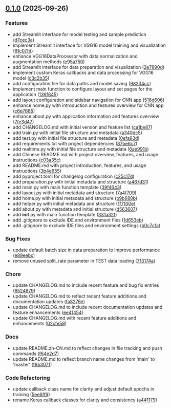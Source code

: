 <!-- insertion marker -->
<a name="0.1.0"></a>

## [0.1.0](https://github.com/DaoChaShao/py-st-ml-cnn-vgg-cat-n-dog/compare/50278e99149a5490bde6d0fefb3047c18439970d...0.1.0) (2025-09-26)

### Features

- add Streamlit interface for model testing and sample prediction ([d7cec3a](https://github.com/DaoChaShao/py-st-ml-cnn-vgg-cat-n-dog/commit/d7cec3a64c3c4b6ad9b27f5136216ad0f1a52f5a))
- implement Streamlit interface for VGG16 model training and visualization ([91c07fd](https://github.com/DaoChaShao/py-st-ml-cnn-vgg-cat-n-dog/commit/91c07fd1c7a697a3c02052f86f74f4d157166f1d))
- enhance VGG16DataProcessor with data normalization and augmentation methods ([e95a750](https://github.com/DaoChaShao/py-st-ml-cnn-vgg-cat-n-dog/commit/e95a750d5211bfcf2044fc75fe581d61e72efff3))
- add Streamlit interface for data preparation and visualization ([2e7890d](https://github.com/DaoChaShao/py-st-ml-cnn-vgg-cat-n-dog/commit/2e7890d0e1b32a31e69d4820c2e7adf92cb4693d))
- implement custom Keras callbacks and data processing for VGG16 model ([c3c2b35](https://github.com/DaoChaShao/py-st-ml-cnn-vgg-cat-n-dog/commit/c3c2b354e45b6127a27b09c6e668ef5a6cca5127))
- add configuration file for data paths and model saving ([98234cc](https://github.com/DaoChaShao/py-st-ml-cnn-vgg-cat-n-dog/commit/98234cc8ee6e74649b6ca135c671858b8bed469a))
- implement main function to configure layout and set pages for the application ([136f845](https://github.com/DaoChaShao/py-st-ml-cnn-vgg-cat-n-dog/commit/136f845fd3390d473ab1b7cbe537dd2ae1f6b82e))
- add layout configuration and sidebar navigation for CNN app ([518d606](https://github.com/DaoChaShao/py-st-ml-cnn-vgg-cat-n-dog/commit/518d606718fe2ddc9f4b592bf51303df2e09a2bb))
- enhance home.py with introduction and features overview for CNN app ([c6e7685](https://github.com/DaoChaShao/py-st-ml-cnn-vgg-cat-n-dog/commit/c6e7685998353553dc71cf4e9438b7a8a738bcb1))
- enhance about.py with application information and features overview ([7fe3d47](https://github.com/DaoChaShao/py-st-ml-cnn-vgg-cat-n-dog/commit/7fe3d475d34cab8c63311e97ab7c5e8e306ec80e))
- add CHANGELOG.md with initial version and feature list ([ca1be87](https://github.com/DaoChaShao/py-st-ml-cnn-vgg-cat-n-dog/commit/ca1be87b3e7c65140b8d47fe12339b90f1a46b48))
- add train.py with initial file structure and metadata ([a340dc5](https://github.com/DaoChaShao/py-st-ml-cnn-vgg-cat-n-dog/commit/a340dc5c0cc9086fa93d8758cdfa9c7629ac21c5))
- add test.py with initial file structure and metadata ([0efa93d](https://github.com/DaoChaShao/py-st-ml-cnn-vgg-cat-n-dog/commit/0efa93d49da2fbe2eef9741bf36817be89b12474))
- add requirements.txt with project dependencies ([87be6c7](https://github.com/DaoChaShao/py-st-ml-cnn-vgg-cat-n-dog/commit/87be6c7c7f454c8ab52da7fb8ca944695656666a))
- add realtime.py with initial file structure and metadata ([6ae991b](https://github.com/DaoChaShao/py-st-ml-cnn-vgg-cat-n-dog/commit/6ae991bb404fa8c16844c8442d08e7bb306df2fc))
- add Chinese README.md with project overview, features, and usage instructions ([c03a35c](https://github.com/DaoChaShao/py-st-ml-cnn-vgg-cat-n-dog/commit/c03a35c845a230a8646931ea61452abe5d37e48a))
- add README.md with project introduction, features, and usage instructions ([3b4e655](https://github.com/DaoChaShao/py-st-ml-cnn-vgg-cat-n-dog/commit/3b4e655a66c6c9e3840ce40e4570d61b44355c52))
- add pyproject.toml for changelog configuration ([c25c17d](https://github.com/DaoChaShao/py-st-ml-cnn-vgg-cat-n-dog/commit/c25c17ddd2a067333da17b62981a11fc65b8a6a0))
- add preparation.py with initial metadata and structure ([a467d31](https://github.com/DaoChaShao/py-st-ml-cnn-vgg-cat-n-dog/commit/a467d31264e10a73e274f772e68de64fca43df42))
- add main.py with main function template ([39f4643](https://github.com/DaoChaShao/py-st-ml-cnn-vgg-cat-n-dog/commit/39f4643fe4328c143c0c3606d20906c9c8596ef3))
- add layout.py with initial metadata and structure ([7a4f709](https://github.com/DaoChaShao/py-st-ml-cnn-vgg-cat-n-dog/commit/7a4f7093401aaa5b014ed0f77b77be327ab3dd3f))
- add home.py with initial metadata and structure ([b9b688b](https://github.com/DaoChaShao/py-st-ml-cnn-vgg-cat-n-dog/commit/b9b688b743d95b461e451f39b34765e65b36861d))
- add helper.py with initial metadata and structure ([1f7100e](https://github.com/DaoChaShao/py-st-ml-cnn-vgg-cat-n-dog/commit/1f7100e9a832d28ad26cceddc4dc5ce990c0ab60))
- add about.py with metadata and initial structure ([d563607](https://github.com/DaoChaShao/py-st-ml-cnn-vgg-cat-n-dog/commit/d56360744442ffb93f18612e1d436d14346b47e3))
- add __init__.py with main function template ([331a32f](https://github.com/DaoChaShao/py-st-ml-cnn-vgg-cat-n-dog/commit/331a32f78578ba14022ff1c5cdead66793dbba72))
- add .gitignore to exclude IDE and environment files ([1d653eb](https://github.com/DaoChaShao/py-st-ml-cnn-vgg-cat-n-dog/commit/1d653ebeae3711da191d86c6788e77321f4afb0c))
- add .gitignore to exclude IDE files and environment settings ([b0c7c1a](https://github.com/DaoChaShao/py-st-ml-cnn-vgg-cat-n-dog/commit/b0c7c1a388417a44074ca5c4cce7a96752ef1d87))

### Bug Fixes

- update default batch size in data preparation to improve performance ([e89eebc](https://github.com/DaoChaShao/py-st-ml-cnn-vgg-cat-n-dog/commit/e89eebc0b03c77856fb27a378d19c78b6786de0f))
- remove unused split_rate parameter in TEST data loading ([713174a](https://github.com/DaoChaShao/py-st-ml-cnn-vgg-cat-n-dog/commit/713174aeb90eee71fc4d8813996c8c6de8f6e017))

### Chore

- update CHANGELOG.md to include recent feature and bug fix entries ([8524879](https://github.com/DaoChaShao/py-st-ml-cnn-vgg-cat-n-dog/commit/8524879eaf217758cd87b748e186c7f405f7cba2))
- update CHANGELOG.md to reflect recent feature additions and documentation updates ([fa8276e](https://github.com/DaoChaShao/py-st-ml-cnn-vgg-cat-n-dog/commit/fa8276e3f126b7847b14a5e7e2b90238e1b9e3ef))
- update CHANGELOG.md to include recent documentation updates and feature enhancements ([ee41454](https://github.com/DaoChaShao/py-st-ml-cnn-vgg-cat-n-dog/commit/ee41454fdd095344b81f5d2b303f76dec2030acc))
- update CHANGELOG.md with recent feature additions and enhancements ([02cfe59](https://github.com/DaoChaShao/py-st-ml-cnn-vgg-cat-n-dog/commit/02cfe592a20a2bd908abd9950bf4613fabcb612d))

### Docs

- update README.zh-CN.md to reflect changes in file tracking and push commands ([f64e2d7](https://github.com/DaoChaShao/py-st-ml-cnn-vgg-cat-n-dog/commit/f64e2d7ea050273995e3a4baebdf071f8cf985db))
- update README.md to reflect branch name changes from 'main' to 'master' ([f8b3071](https://github.com/DaoChaShao/py-st-ml-cnn-vgg-cat-n-dog/commit/f8b30716406d1f544b200a5d6eb84d633344b483))

### Code Refactoring

- update callback class name for clarity and adjust default epochs in training ([5ee6ff9](https://github.com/DaoChaShao/py-st-ml-cnn-vgg-cat-n-dog/commit/5ee6ff94adf0328ccf31f9264a1804c27e87bec4))
- rename Keras callback classes for clarity and consistency ([a441179](https://github.com/DaoChaShao/py-st-ml-cnn-vgg-cat-n-dog/commit/a44117996200c61d68e88d8745095345a23dcdb6))

